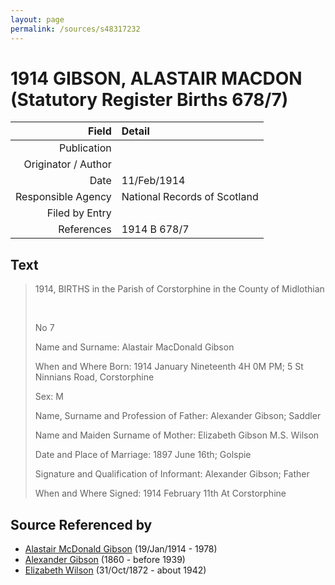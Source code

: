 ```yaml
---
layout: page
permalink: /sources/s48317232
---
```


# 1914 GIBSON, ALASTAIR MACDON (Statutory Register Births 678/7)

Field | Detail
---:|:---
Publication | 
Originator / Author | 
Date | 11/Feb/1914
Responsible Agency | National Records of Scotland
Filed by Entry | 
References | 1914 B 678/7

## Text

> 1914, BIRTHS in the Parish of Corstorphine in the County of Midlothian
>
> <br/>
>
> No 7
>
> Name and Surname: Alastair MacDonald Gibson
>
> When and Where Born: 1914 January Nineteenth 4H 0M PM; 5 St Ninnians Road, Corstorphine
>
> Sex: M
>
> Name, Surname and Profession of Father: Alexander Gibson; Saddler
>
> Name and Maiden Surname of Mother: Elizabeth Gibson M.S. Wilson
>
> Date and Place of Marriage: 1897 June 16th; Golspie
>
> Signature and Qualification of Informant: Alexander Gibson; Father
>
> When and Where Signed: 1914 February 11th At Corstorphine
>

## Source Referenced by

* [Alastair McDonald Gibson](../people/@3963708@-alastair-mcdonald-gibson-b1914-1-19-d1978.md) (19/Jan/1914 - 1978)
* [Alexander Gibson](../people/@21968540@-alexander-gibson-b1860-d1939.md) (1860 - before 1939)
* [Elizabeth Wilson](../people/@71295041@-elizabeth-wilson-b1872-10-31-d1942.md) (31/Oct/1872 - about 1942)
